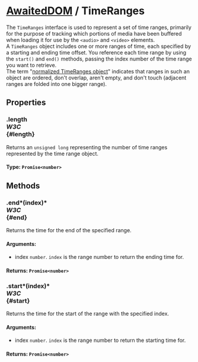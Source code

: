 # [AwaitedDOM](/docs/basic-interfaces/awaited-dom) <span>/</span> TimeRanges

<div class='overview'>The <code>TimeRanges</code> interface is used to represent a set of time ranges, primarily for the purpose of tracking which portions of media have been buffered when loading it for use by the <code>&lt;audio&gt;</code> and <code>&lt;video&gt;</code>&nbsp;elements.</div>

<div class='overview'>A <code>TimeRanges</code> object includes one or more ranges of time, each specified by a starting and ending time offset. You reference each time range by using the <code>start()</code> and <code>end()</code> methods, passing the index number of the time range you want to retrieve.</div>

<div class='overview'>The term "<a class="external" href="https://www.w3.org/TR/html52/semantics-embedded-content.html#normalized-timeranges-object" rel="noopener">normalized TimeRanges object</a>" indicates that ranges in such an object are ordered, don't overlap, aren't empty, and don't touch (adjacent ranges are folded into one bigger range).</div>

## Properties

### .length <div class="specs"><i>W3C</i></div> {#length}

Returns an <code>unsigned long</code> representing the number of time ranges represented by the time range object.

#### **Type**: `Promise<number>`

## Methods

### .end*(index)* <div class="specs"><i>W3C</i></div> {#end}

Returns the time for the end of the specified range.

#### **Arguments**:


 - index `number`. <code>index</code> is the range number to return the ending time for.

#### **Returns**: `Promise<number>`

### .start*(index)* <div class="specs"><i>W3C</i></div> {#start}

Returns the time for the start of the range with the specified index.

#### **Arguments**:


 - index `number`. <code>index</code> is the range number to return the starting time for.

#### **Returns**: `Promise<number>`
